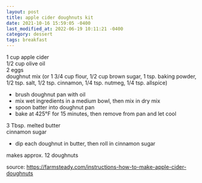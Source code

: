 ```yaml
---
layout: post
title: apple cider doughnuts kit
date: 2021-10-16 15:59:05 -0400
last_modified_at: 2022-06-19 10:11:21 -0400
category: dessert
tags: breakfast
---
```


1 cup apple cider  
1/2 cup olive oil  
2 eggs  
doughnut mix (or 1 3/4 cup flour, 1/2 cup brown sugar, 1 tsp. baking powder, 1/2 tsp. salt, 1/2 tsp. cinnamon, 1/4 tsp. nutmeg, 1/4 tsp. allspice)  
* brush doughnut pan with oil
* mix wet ingredients in a medium bowl, then mix in dry mix
* spoon batter into doughnut pan
* bake at 425°F for 15 minutes, then remove from pan and let cool

3 Tbsp. melted butter  
cinnamon sugar  
* dip each doughnut in butter, then roll in cinnamon sugar

makes approx. 12 doughnuts

source: <https://farmsteady.com/instructions-how-to-make-apple-cider-doughnuts>
